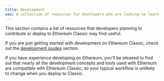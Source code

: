 ```yaml
---
title: Development
seo: A collection of resources for developers who are looking to learn more about contributing or deploying applications to Ethereum Classic.
---
```


This section contains a list of resources that developers planning to contribute or deploy to Ethereum Classic may find useful.

If you are just getting started with development on Ethereum Classic, check out the [development guides](/guides/development) section.

If you have experience developing on Ethereum, you'll be pleased to find out that nearly all the development concepts and tools used with Ethereum are compatible with Ethereum Classic, so your typical workflow is unlikely to change when you deploy to Classic.
